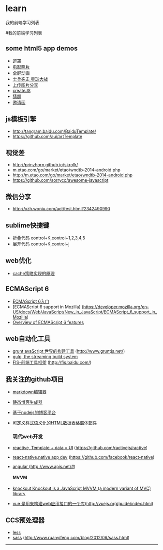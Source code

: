 # learn
我的前端学习列表

#我的前端学习列表

## some html5 app demos
- [遮罩](http://wuxia.qq.com/act/a20150318maskgone/?from=timeline&isappinstalled=0 )
- [电影照片](http://service.vmoiver.com/index/filmpic)
- [全屏动画](http://m.tl3d.cy.com/event/201503/gb/index.shtml?from=timeline&isappinstalled=0 )
- [士兵突击 星球大战](http://yx8.com/game/shibingtuji/)
- [上传图片分享](http://38.youxi.com/#rd)
- [createJS](http://m.tl3d.cy.com/event/201503/gb/index.shtml?from=singlemessage&isappinstalled=0)
- [猜题](http://www.cbdio.com/H5/weixin/ )
- [邀请函](http://www.cbdio.com/invitation/)


## js模板引擎

- http://tangram.baidu.com/BaiduTemplate/
- https://github.com/aui/artTemplate

## 视觉差

- http://prinzhorn.github.io/skrollr/
- m.etao.com/go/market/etao/wndtb-2014-android.php 
- http://m.etao.com/go/market/etao/wndtb-2014-android.php
- https://github.com/sorrycc/awesome-javascript 

## 微信分享

- http://xzh.woniu.com/act/test.html?2342490990


## sublime快捷键

- 折叠代码 control+K,control+1,2,3,4,5
- 展开代码 control+K,control+j

## web优化 
- [cache策略实现的原理](http://www.51testing.com/html/43/434343-243768.html)

## ECMAScript 6

- [ECMAScript 6入门](http://es6.ruanyifeng.com/)
- [ECMAScript 6 support in Mozilla] (https://developer.mozilla.org/en-US/docs/Web/JavaScript/New_in_JavaScript/ECMAScript_6_support_in_Mozilla)
- [Overview of ECMAScript 6 features](https://github.com/lukehoban/es6features)

## web自动化工具

- [grunt avaScript 世界的构建工具](https://github.com/gruntjs/grunt) (http://www.gruntjs.net/)
- [gulp,  the streaming build system](http://gulpjs.com/)
- [FIS-前端工具框架](https://github.com/fex-team/fis) (http://fis.baidu.com/) 

## 我关注的github项目
	
- [markdown编辑器](https://github.com/benweet/stackedit.git)
- [静态博客生成器](https://github.com/hexojs/hexo)
- [基于nodejs的博客平台](https://github.com/TryGhost/Ghost)
- [可定义样式语义化的HTML数据表格窗体部件](https://github.com/wyuenho/backgrid)

   ### 现代web开发

- [reactive, Template + data = UI](http://www.ractivejs.org/) (https://github.com/ractivejs/ractive)
- [react-native,native app dev](https://facebook.github.io/react-native/) (https://github.com/facebook/react-native)
- [angular ](http://docs.angularjs.cn/api) (http://www.apjs.net/#)


   #### MVVM

- [knockout Knockout is a JavaScript MVVM (a modern variant of MVC) library](https://github.com/knockout/knockout)
- [vue  是用来构建web应用接口的一个库](https://github.com/yyx990803/vue)(http://vuejs.org/guide/index.html)

## CCS预处理器

- [less](http://less.bootcss.com/)
- [sass](http://sass-lang.com/) (http://www.ruanyifeng.com/blog/2012/06/sass.html)


----------------------------------------------------------
